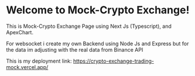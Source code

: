 # Welcome to Mock-Crypto Exchange!

This is Mock-Crypto Exchange Page using Next Js (Typescript), and ApexChart.

For websocket i create my own Backend using Node Js and Express but for the data im adjusting with the real data from Binance API

This is my deployment link: https://crypto-exchange-trading-mock.vercel.app/
